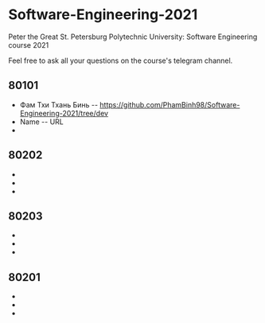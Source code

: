 # Software-Engineering-2021
Peter the Great St. Petersburg Polytechnic University: Software Engineering course 2021

Feel free to ask all your questions on the course's telegram channel.

## 80101

- Фам Тхи Тхань Бинь -- https://github.com/PhamBinh98/Software-Engineering-2021/tree/dev
- Name -- URL
-

## 80202

-
-
-

## 80203

-
-
-

## 80201

-
-
-
